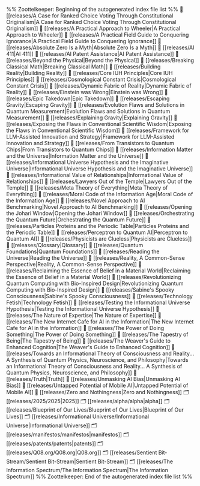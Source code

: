 %% Zoottelkeeper: Beginning of the autogenerated index file list  %%
📄 [[releases/A Case for Ranked Choice Voting Through Constitutional Originalism|A Case for Ranked Choice Voting Through Constitutional Originalism]]
📄 [[releases/A Practical Approach to Wheeler|A Practical Approach to Wheeler]]
📄 [[releases/A Practical Field Guide to Conquering Ignorance|A Practical Field Guide to Conquering Ignorance]]
📄 [[releases/Absolute Zero Is a Myth|Absolute Zero Is a Myth]]
📄 [[releases/AI 411|AI 411]]
📄 [[releases/AI Patent Assistance|AI Patent Assistance]]
📄 [[releases/Beyond the Physical|Beyond the Physical]]
📄 [[releases/Breaking Classical Math|Breaking Classical Math]]
📄 [[releases/Building Reality|Building Reality]]
📄 [[releases/Core IUH Principles|Core IUH Principles]]
📄 [[releases/Cosmological Constant Crisis|Cosmological Constant Crisis]]
📄 [[releases/Dynamic Fabric of Reality|Dynamic Fabric of Reality]]
📄 [[releases/Einstein was Wrong|Einstein was Wrong]]
📄 [[releases/Epic Takedown|Epic Takedown]]
📄 [[releases/Escaping Gravity|Escaping Gravity]]
📄 [[releases/Evolution Flaws and Solutions in Quantum Measurement|Evolution Flaws and Solutions in Quantum Measurement]]
📄 [[releases/Explaining Gravity|Explaining Gravity]]
📄 [[releases/Exposing the Flaws in Conventional Scientific Wisdom|Exposing the Flaws in Conventional Scientific Wisdom]]
📄 [[releases/Framework for LLM-Assisted Innovation and Strategy|Framework for LLM-Assisted Innovation and Strategy]]
📄 [[releases/From Transistors to Quantum Chips|From Transistors to Quantum Chips]]
📄 [[releases/Information Matter and the Universe|Information Matter and the Universe]]
📄 [[releases/Informational Universe Hypothesis and the Imaginative Universe|Informational Universe Hypothesis and the Imaginative Universe]]
📄 [[releases/Informational Value of Relationships|Informational Value of Relationships]]
📄 [[releases/Lawyers Out of the Temple|Lawyers Out of the Temple]]
📄 [[releases/Meta Theory of Everything|Meta Theory of Everything]]
📄 [[releases/Moral Code of the Information Age|Moral Code of the Information Age]]
📄 [[releases/Novel Approach to AI Benchmarking|Novel Approach to AI Benchmarking]]
📄 [[releases/Opening the Johari Window|Opening the Johari Window]]
📄 [[releases/Orchestrating the Quantum Future|Orchestrating the Quantum Future]]
📄 [[releases/Particles Proteins and the Periodic Table|Particles Proteins and the Periodic Table]]
📄 [[releases/Perceptron to Quantum AI|Perceptron to Quantum AI]]
📄 [[releases/Physicists are Clueless|Physicists are Clueless]]
📄 [[releases/Qlossary|Qlossary]]
📄 [[releases/Quantum Foundations|Quantum Foundations]]
📄 [[releases/Reading the Universe|Reading the Universe]]
📄 [[releases/Reality, A Common-Sense Perspective|Reality, A Common-Sense Perspective]]
📄 [[releases/Reclaiming the Essence of Belief in a Material World|Reclaiming the Essence of Belief in a Material World]]
📄 [[releases/Revolutionizing Quantum Computing with Bio-Inspired Design|Revolutionizing Quantum Computing with Bio-Inspired Design]]
📄 [[releases/Sabine's Spooky Consciousness|Sabine's Spooky Consciousness]]
📄 [[releases/Technology Fetish|Technology Fetish]]
📄 [[releases/Testing the Informational Universe Hypothesis|Testing the Informational Universe Hypothesis]]
📄 [[releases/The Nature of Expertise|The Nature of Expertise]]
📄 [[releases/The New Internet Cafe for AI in the Information|The New Internet Cafe for AI in the Information]]
📄 [[releases/The Power of Doing Something|The Power of Doing Something]]
📄 [[releases/The Tapestry of Being|The Tapestry of Being]]
📄 [[releases/The Weaver's Guide to Enhanced Cognition|The Weaver's Guide to Enhanced Cognition]]
📄 [[releases/Towards an Informational Theory of Consciousness and Reality... A Synthesis of Quantum Physics, Neuroscience, and Philosophy|Towards an Informational Theory of Consciousness and Reality... A Synthesis of Quantum Physics, Neuroscience, and Philosophy]]
📄 [[releases/Truth|Truth]]
📄 [[releases/Unmasking AI Bias|Unmasking AI Bias]]
📄 [[releases/Untapped Potential of Mobile AI|Untapped Potential of Mobile AI]]
📄 [[releases/Zero and Nothingness|Zero and Nothingness]]
🗂️ [[releases/2025/2025|2025]]
🗂️ [[releases/alpha/alpha|alpha]]
🗂️ [[releases/Blueprint of Our Lives/Blueprint of Our Lives|Blueprint of Our Lives]]
🗂️ [[releases/Informational Universe/Informational Universe|Informational Universe]]
🗂️ [[releases/manifestos/manifestos|manifestos]]
🗂️ [[releases/patents/patents|patents]]
🗂️ [[releases/Q08.org/Q08.org|Q08.org]]
🗂️ [[releases/Sentient Bit-Stream/Sentient Bit-Stream|Sentient Bit-Stream]]
🗂️ [[releases/The Information Spectrum/The Information Spectrum|The Information Spectrum]]
%% Zoottelkeeper: End of the autogenerated index file list  %%
